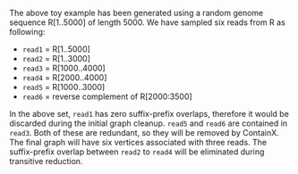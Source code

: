 The above toy example has been generated using a random genome sequence R[1..5000] of length 5000. We have sampled six reads from R as following:

- `read1` = R[1..5000]
- `read2` = R[1..3000]
- `read3` = R[1000..4000]
- `read4` = R[2000..4000]
- `read5` = R[1000..3000]
- `read6` = reverse complement of R[2000:3500]

In the above set, `read1` has zero suffix-prefix overlaps, therefore it would be discarded during the initial graph cleanup. `read5` and `read6` are contained in `read3`. Both of these are redundant, so they will be removed by ContainX. The final graph will have six vertices associated with three reads. The suffix-prefix overlap between `read2` to `read4` will be eliminated during transitive reduction.
